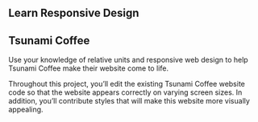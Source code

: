 ## Learn Responsive Design

## Tsunami Coffee

Use your knowledge of relative units and responsive web design to help Tsunami Coffee make their website come to life.

Throughout this project, you’ll edit the existing Tsunami Coffee website code so that the website appears correctly on varying screen sizes. In addition, you’ll contribute styles that will make this website more visually appealing.
